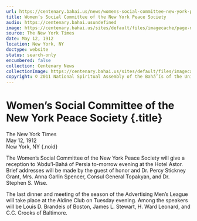 ```yaml
---
url: https://centenary.bahai.us/news/womens-social-committee-new-york-peace-society
title: Women’s Social Committee of the New York Peace Society
audio: https://centenary.bahai.usundefined
image: https://centenary.bahai.us/sites/default/files/imagecache/page-main-image/images/press_clippings/05-12-1912%20TNYT%20Reception%20to%20Abdul%20Baha_0.png
source: The New York Times
date: May 12, 1912
location: New York, NY
doctype: website
status: search-only
encumbered: false
collection: Centenary News
collectionImage: https://centenary.bahai.us/sites/default/files/imagecache/theme-image/main_image/abdulbaha-overview-small_0.jpg
copyright: © 2011 National Spiritual Assembly of the Bahá’ís of the United States
---
```



# Women’s Social Committee of the New York Peace Society {.title}

The New York Times  
May 12, 1912  
New York, NY
{.noid}  



The Women’s Social Committee of the New York Peace Society will give a reception to ‘Abdu’l-Bahá of Persia to-morrow evening at the Hotel Astor. Brief addresses will be made by the guest of honor and Dr. Percy Stickney Grant, Mrs. Anna Garlin Spencer, Consul General Topakyan, and Dr. Stephen S. Wise.

The last dinner and meeting of the season of the Advertising Men’s League will take place at the Aldine Club on Tuesday evening. Among the speakers will be Louis D. Brandeis of Boston, James L. Stewart, H. Ward Leonard, and C.C. Crooks of Baltimore.